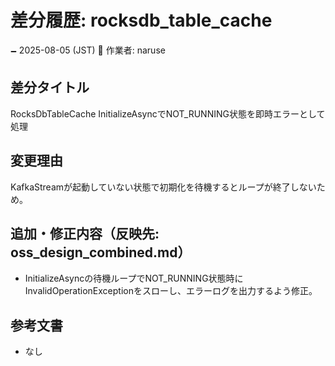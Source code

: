 # 差分履歴: rocksdb_table_cache

🗕 2025-08-05 (JST)
🧐 作業者: naruse

## 差分タイトル
RocksDbTableCache InitializeAsyncでNOT_RUNNING状態を即時エラーとして処理

## 変更理由
KafkaStreamが起動していない状態で初期化を待機するとループが終了しないため。

## 追加・修正内容（反映先: oss_design_combined.md）
- InitializeAsyncの待機ループでNOT_RUNNING状態時にInvalidOperationExceptionをスローし、エラーログを出力するよう修正。

## 参考文書
- なし
